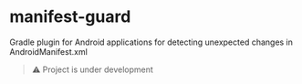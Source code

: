 # manifest-guard
Gradle plugin for Android applications for detecting unexpected changes in AndroidManifest.xml

> :warning: Project is under development
